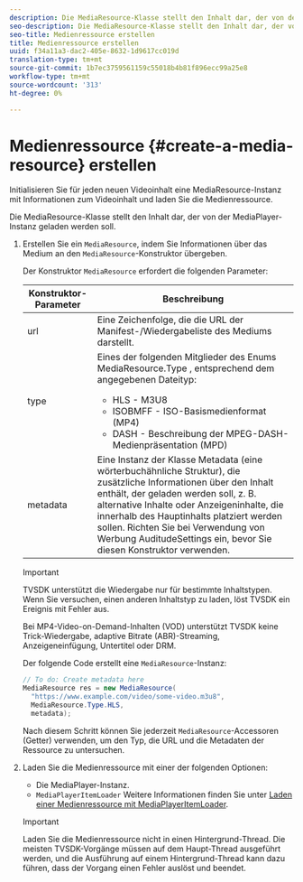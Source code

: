 ```yaml
---
description: Die MediaResource-Klasse stellt den Inhalt dar, der von der MediaPlayer-Instanz geladen werden soll.
seo-description: Die MediaResource-Klasse stellt den Inhalt dar, der von der MediaPlayer-Instanz geladen werden soll.
seo-title: Medienressource erstellen
title: Medienressource erstellen
uuid: f34a11a3-dac2-405e-8632-1d9617cc019d
translation-type: tm+mt
source-git-commit: 1b7ec3759561159c55018b4b81f896ecc99a25e8
workflow-type: tm+mt
source-wordcount: '313'
ht-degree: 0%

---
```



# Medienressource {#create-a-media-resource} erstellen

Initialisieren Sie für jeden neuen Videoinhalt eine MediaResource-Instanz mit Informationen zum Videoinhalt und laden Sie die Medienressource.

Die MediaResource-Klasse stellt den Inhalt dar, der von der MediaPlayer-Instanz geladen werden soll.

1. Erstellen Sie ein `MediaResource`, indem Sie Informationen über das Medium an den `MediaResource`-Konstruktor übergeben.

   Der Konstruktor `MediaResource` erfordert die folgenden Parameter:

   <table id="table_22886D6770FB45E99D35D0B90E6CC302">
      <thead>
      <tr>
      <th colname="col1" class="entry"> Konstruktor-Parameter </th>
      <th colname="col2" class="entry"> Beschreibung </th>
      </tr>
      </thead>
      <tbody>
      <tr>
      <td colname="col1"> <span class="codeph"> url  </span> </td>
      <td colname="col2"> Eine Zeichenfolge, die die URL der Manifest-/Wiedergabeliste des Mediums darstellt. </td>
      </tr>
      <tr>
      <td colname="col1"> <span class="codeph"> type  </span> </td>
      <td colname="col2"> Eines der folgenden Mitglieder des Enums <span class="codeph"> MediaResource.Type </span>, entsprechend dem angegebenen Dateityp:
      <ul id="ul_C286ED3C31364B858A1C9AF3356E9282">
      <li id="li_25B24EF76D8849DE8764539F25E435FA"> <span class="codeph"> HLS  </span> - M3U8 </li>
      <li id="li_1344A41B434D49229E392F1AAF9ECA81"> <span class="codeph"> ISOBMFF  </span> - ISO-Basismedienformat (MP4) </li>
      <li id="li_92392073B7334916B06B16570C51AC91"> <span class="codeph"> DASH  </span> - Beschreibung der MPEG-DASH-Medienpräsentation (MPD) </li>
      </ul> </td>
      </tr>
      <tr>
      <td colname="col1"> <span class="codeph"> metadata  </span> </td>
      <td colname="col2"> Eine Instanz der Klasse <span class="codeph"> Metadata </span> (eine wörterbuchähnliche Struktur), die zusätzliche Informationen über den Inhalt enthält, der geladen werden soll, z. B. alternative Inhalte oder Anzeigeninhalte, die innerhalb des Hauptinhalts platziert werden sollen. Richten Sie bei Verwendung von Werbung <span class="codeph"> AuditudeSettings </span> ein, bevor Sie diesen Konstruktor verwenden. </td>
      </tr>
      </tbody>
   </table>

   >[!IMPORTANT]
   >
   >TVSDK unterstützt die Wiedergabe nur für bestimmte Inhaltstypen. Wenn Sie versuchen, einen anderen Inhaltstyp zu laden, löst TVSDK ein Ereignis mit Fehler aus.
   >
   >Bei MP4-Video-on-Demand-Inhalten (VOD) unterstützt TVSDK keine Trick-Wiedergabe, adaptive Bitrate (ABR)-Streaming, Anzeigeneinfügung, Untertitel oder DRM.

   Der folgende Code erstellt eine `MediaResource`-Instanz:

   ```java
   // To do: Create metadata here
   MediaResource res = new MediaResource(
     "https://www.example.com/video/some-video.m3u8",
     MediaResource.Type.HLS,
     metadata);
   ```

   Nach diesem Schritt können Sie jederzeit `MediaResource`-Accessoren (Getter) verwenden, um den Typ, die URL und die Metadaten der Ressource zu untersuchen.

1. Laden Sie die Medienressource mit einer der folgenden Optionen:

   * Die MediaPlayer-Instanz.
   * `MediaPlayerItemLoader` Weitere Informationen finden Sie unter  [Laden einer Medienressource mit MediaPlayerItemLoader](../../../tvsdk-2.7-for-android/content-playback-options/mediaplayer-initialize-for-video/t-psdk-android-2.7-media-resource-load-using-mediaplayeritemloader.md).

   >[!IMPORTANT]
   >
   >Laden Sie die Medienressource nicht in einen Hintergrund-Thread. Die meisten TVSDK-Vorgänge müssen auf dem Haupt-Thread ausgeführt werden, und die Ausführung auf einem Hintergrund-Thread kann dazu führen, dass der Vorgang einen Fehler auslöst und beendet.
